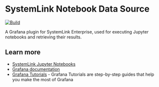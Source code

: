 # SystemLink Notebook Data Source

[![Build](https://github.com/ni/systemlink-notebook-datasource/workflows/CI/badge.svg)](https://github.com/ni/systemlink-notebook-datasource/actions/workflows/ci.yml)

A Grafana plugin for SystemLink Enterprise, used for executing Jupyter notebooks and retrieving their results.

## Learn more

- [SystemLink Jupyter Notebooks](https://www.ni.com/documentation/en/systemlink/latest/data/creating-a-new-jupyter-notebook/)
- [Grafana documentation](https://grafana.com/docs/)
- [Grafana Tutorials](https://grafana.com/tutorials/) - Grafana Tutorials are step-by-step guides that help you make the most of Grafana
